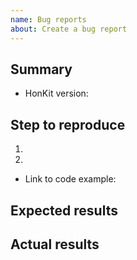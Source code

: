 ```yaml
---
name: Bug reports
about: Create a bug report
---
```


## Summary

<!-- Please describe your issue -->

- HonKit version:

## Step to reproduce

1.
2.

- Link to code example:

<!--
  Please create a repository that reproduce the issue.
  The repository help us to debug this issue.
  Also, You can use stackblitz to create reproduce example on your browser.

  - https://stackblitz.com/edit/stackblitz-starters-ujlpfj?file=README.md
  
  It is not possible, please put your `package.json` and `book.json` file.
-->


## Expected results

## Actual results

<!--

Please includes actual log with --log=debug

$ honkit build --log=debug

-->
